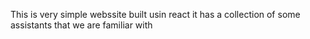 This is very simple webssite built usin react
it has a collection of some assistants that we are familiar with
